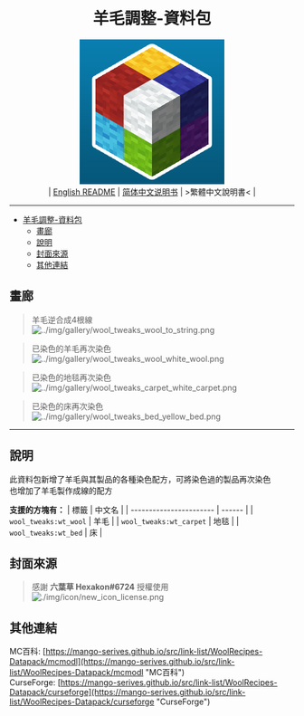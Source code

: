 <div align='center'>

# 羊毛調整-資料包
![../img/icon/new_icon.png](../img/icon/new_icon.png)  
| [English README](../README.md) | [简体中文说明书](./README.zh_cn.md) | >繁體中文說明書< |

</div>

---

- [羊毛調整-資料包](#羊毛調整-資料包)
  - [畫廊](#畫廊)
  - [說明](#說明)
  - [封面來源](#封面來源)
  - [其他連結](#其他連結)

## 畫廊

> 羊毛逆合成4根線  
> ![../img/gallery/wool_tweaks_wool_to_string.png](../img/gallery/wool_tweaks_wool_to_string.png)  

> 已染色的羊毛再次染色  
> ![../img/gallery/wool_tweaks_wool_white_wool.png](../img/gallery/wool_tweaks_wool_white_wool.png)  

> 已染色的地毯再次染色  
> ![../img/gallery/wool_tweaks_carpet_white_carpet.png](../img/gallery/wool_tweaks_carpet_white_carpet.png)  

> 已染色的床再次染色  
> ![../img/gallery/wool_tweaks_bed_yellow_bed.png](../img/gallery/wool_tweaks_bed_yellow_bed.png)  

---

## 說明

此資料包新增了羊毛與其製品的各種染色配方，可將染色過的製品再次染色  
也增加了羊毛製作成線的配方  

**支援的方塊有：**
| 標籤                    | 中文名 |
| ----------------------- | ------ |
| `wool_tweaks:wt_wool`   | 羊毛   |
| `wool_tweaks:wt_carpet` | 地毯   |
| `wool_tweaks:wt_bed`    | 床     |

## 封面來源

> 感謝 **六葉草 Hexakon#6724** 授權使用  
> ![./img/icon/new_icon_license.png](./img/icon/new_icon_license.png)  

## 其他連結
MC百科: [https://mango-serives.github.io/src/link-list/WoolRecipes-Datapack/mcmodl](https://mango-serives.github.io/src/link-list/WoolRecipes-Datapack/mcmodl "MC百科")  
CurseForge: [https://mango-serives.github.io/src/link-list/WoolRecipes-Datapack/curseforge](https://mango-serives.github.io/src/link-list/WoolRecipes-Datapack/curseforge "CurseForge")
